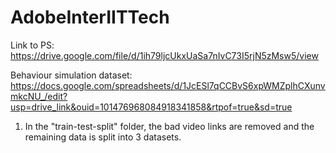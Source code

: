 # AdobeInterIITTech

Link to PS: https://drive.google.com/file/d/1ih79ljcUkxUaSa7nIvC73I5rjN5zMsw5/view

Behaviour simulation dataset: https://docs.google.com/spreadsheets/d/1JcESl7qCCBvS6xpWMZplhCXunvmkcNU_/edit?usp=drive_link&ouid=101476968084918341858&rtpof=true&sd=true

1. In the "train-test-split" folder, the bad video links are removed and the remaining data is split into 3 datasets.
